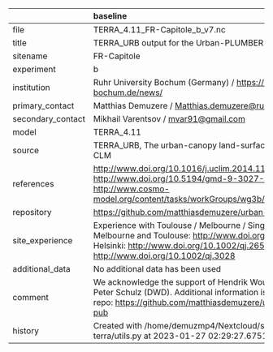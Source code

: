 |                   | baseline                                                                                                                                                                                                                  |
|:------------------|:--------------------------------------------------------------------------------------------------------------------------------------------------------------------------------------------------------------------------|
| file              | TERRA_4.11_FR-Capitole_b_v7.nc                                                                                                                                                                                            |
| title             | TERRA_URB output for the Urban-PLUMBER project                                                                                                                                                                            |
| sitename          | FR-Capitole                                                                                                                                                                                                               |
| experiment        | b                                                                                                                                                                                                                         |
| institution       | Ruhr University Bochum (Germany) / https://www.climate.ruhr-uni-bochum.de/news/                                                                                                                                           |
| primary_contact   | Matthias Demuzere / Matthias.demuzere@rub.de                                                                                                                                                                              |
| secondary_contact | Mikhail Varentsov / mvar91@gmail.com                                                                                                                                                                                      |
| model             | TERRA_4.11                                                                                                                                                                                                                |
| source            | TERRA_URB, The urban-canopy land-surface scheme of COSMO-CLM                                                                                                                                                              |
| references        | http://www.doi.org/10.1016/j.uclim.2014.11.005 http://www.doi.org/10.5194/gmd-9-3027-2016 http://www.cosmo-model.org/content/tasks/workGroups/wg3b/docs/terra_urb_user.pdf                                                |
| repository        | https://github.com/matthiasdemuzere/urban-plumber-terra-pub                                                                                                                                                               |
| site_experience   | Experience with Toulouse / Melbourne / Singapore / Helsinki: - Melbourne and Toulouse: http://www.doi.org/10.1002/joc.3656 - Helsinki: http://www.doi.org/10.1002/qj.2659 - Singapore: http://www.doi.org/10.1002/qj.3028 |
| additional_data   | No additional data has been used                                                                                                                                                                                          |
| comment           | We acknowledge the support of Hendrik Wouters (VITO) and Jan-Peter Schulz (DWD). Additional information is available in github repo: https://github.com/matthiasdemuzere/urban-plumber-terra-pub                          |
| history           | Created with /home/demuzmp4/Nextcloud/scripts/urban-plumber-terra/utils.py at 2023-01-27 02:29:27.675106                                                                                                                  |
